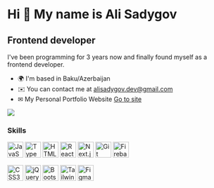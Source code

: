 
Hi 👋 My name is Ali Sadygov
===============================

Frontend developer
-----------------

I've been programming for 3 years now and finally found myself as a frontend developer.

* 🌍  I'm based in Baku/Azerbaijan
* ✉️  You can contact me at [alisadygov.dev@gmail.com](mailto:alisadygov.dev@gmail.com)
* ✉   My Personal Portfolio Website <a href="https://portfolio-alisadygov.netlify.app/" target="_blank">Go to site</a>

<a href="https://www.github.com/Ali-Sadygov" target="_blank" rel="noreferrer"><img
src="https://img.shields.io/github/followers/Ali-Sadygov?logo=github&style=for-the-badge&color=0891b2&labelColor=1c1917" /></a>
### Skills

<p align="left">
<a href="https://developer.mozilla.org/en-US/docs/Web/JavaScript" target="_blank" rel="noreferrer"><img src="https://raw.githubusercontent.com/danielcranney/readme-generator/main/public/icons/skills/javascript-colored.svg" width="36" height="36" alt="JavaScript" /></a>
<a href="https://www.typescriptlang.org/" target="_blank" rel="noreferrer"><img src="https://raw.githubusercontent.com/danielcranney/readme-generator/main/public/icons/skills/typescript-colored.svg" width="36" height="36" alt="TypeScript" /></a>
<a href="https://developer.mozilla.org/en-US/docs/Glossary/HTML5" target="_blank" rel="noreferrer"><img src="https://raw.githubusercontent.com/danielcranney/readme-generator/main/public/icons/skills/html5-colored.svg" width="36" height="36" alt="HTML5" /></a>
<a href="https://reactjs.org/" target="_blank" rel="noreferrer"><img src="https://raw.githubusercontent.com/danielcranney/readme-generator/main/public/icons/skills/react-colored.svg" width="36" height="36" alt="React" /></a>
<a href="https://nextjs.org/" target="_blank" rel="noreferrer"><img src="https://miro.medium.com/v2/resize:fit:1258/1*okiCUvTUJLtOqJv1dMzwpA.png" width="36" height="36" alt="Next.js" /></a>
<a href="https://git-scm.com/" target="_blank" rel="noreferrer"><img src="https://git-scm.com/images/logos/downloads/Git-Icon-1788C.png" width="36" height="36" alt="Git" /></a>
  <a href="https://firebase.google.com/?gad_source=1&gclid=Cj0KCQiAnfmsBhDfARIsAM7MKi2jff7uMzbAX99YZel-BwrvJFv4emg44UzLGzp-X7BTnomLVHz59oIaAv75EALw_wcB&gclsrc=aw.ds" target="_blank" rel="noreferrer"><img src="https://cdn.icon-icons.com/icons2/2699/PNG/512/firebase_logo_icon_171157.png" width="36" height="36" alt="Firebase" /></a>

<a href="https://www.w3.org/TR/CSS/#css" target="_blank" rel="noreferrer"><img src="https://raw.githubusercontent.com/danielcranney/readme-generator/main/public/icons/skills/css3-colored.svg" width="36" height="36" alt="CSS3" /></a>
<a href="https://jquery.com/" target="_blank" rel="noreferrer"><img src="https://emaillistvalidation.com/blog/content/images/2023/10/jquery.gif" width="36" height="36" alt="jQuery" /></a>
<a href="https://getbootstrap.com/" target="_blank" rel="noreferrer"><img src="https://raw.githubusercontent.com/danielcranney/readme-generator/main/public/icons/skills/bootstrap-colored.svg" width="36" height="36" alt="Bootstrap" /></a>
<a href="https://tailwindcss.com/" target="_blank" rel="noreferrer"><img src="https://logowik.com/content/uploads/images/tailwind-css3232.logowik.com.webp" width="36" height="36" alt="TailwindCSS" /></a>
<a href="https://www.figma.com/" target="_blank" rel="noreferrer"><img src="https://raw.githubusercontent.com/danielcranney/readme-generator/main/public/icons/skills/figma-colored.svg" width="36" height="36" alt="Figma" /></a>
</p>
